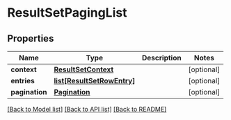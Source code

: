 # ResultSetPagingList

## Properties
Name | Type | Description | Notes
------------ | ------------- | ------------- | -------------
**context** | [**ResultSetContext**](ResultSetContext.md) |  | [optional] 
**entries** | [**list[ResultSetRowEntry]**](ResultSetRowEntry.md) |  | [optional] 
**pagination** | [**Pagination**](Pagination.md) |  | [optional] 

[[Back to Model list]](../README.md#documentation-for-models) [[Back to API list]](../README.md#documentation-for-api-endpoints) [[Back to README]](../README.md)

